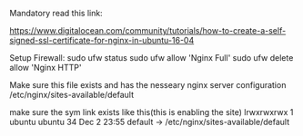 Mandatory read this link:

https://www.digitalocean.com/community/tutorials/how-to-create-a-self-signed-ssl-certificate-for-nginx-in-ubuntu-16-04


Setup Firewall:
sudo ufw status
sudo ufw allow 'Nginx Full'
sudo ufw delete allow 'Nginx HTTP'

Make sure this file exists and has the nesseary nginx server configuration
/etc/nginx/sites-available/default

make sure the sym link exists like this(this is enabling the site)
lrwxrwxrwx 1 ubuntu ubuntu 34 Dec  2 23:55 default -> /etc/nginx/sites-available/default




